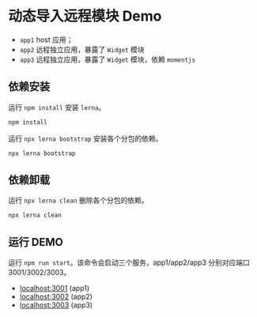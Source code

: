 # 动态导入远程模块 Demo

- `app1` host 应用；
- `app2` 远程独立应用，暴露了 `Widget` 模块
- `app3` 远程独立应用，暴露了 `Widget` 模块，依赖 `momentjs`

## 依赖安装

运行 `npm install` 安装 `lerna`。

```bash
npm install
```

运行 `npx lerna bootstrap` 安装各个分包的依赖。

```bash
npx lerna bootstrap
```

## 依赖卸载

运行 `npx lerna clean` 删除各个分包的依赖。

```bash
npx lerna clean
```

## 运行 DEMO

运行 `npm run start`。该命令会启动三个服务，app1/app2/app3 分别对应端口 3001/3002/3003。

- [localhost:3001](http://localhost:3001/) (app1)
- [localhost:3002](http://localhost:3002/) (app2)
- [localhost:3003](http://localhost:3003/) (app3)
